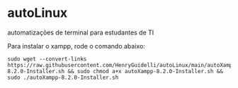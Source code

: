 # autoLinux
automatizações de terminal para estudantes de TI

Para instalar o xampp, rode o comando abaixo:
```
sudo wget --convert-links https://raw.githubusercontent.com/HenryGuidelli/autoLinux/main/autoXampp/autoXampp-8.2.0-Installer.sh && sudo chmod a+x autoXampp-8.2.0-Installer.sh && sudo ./autoXampp-8.2.0-Installer.sh
```
